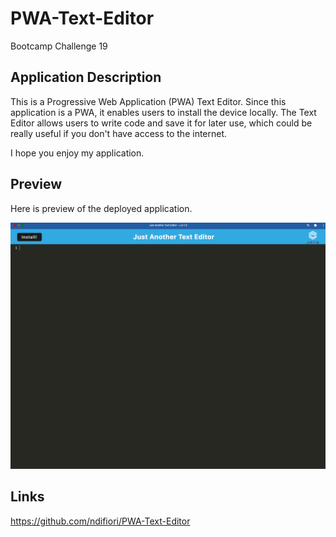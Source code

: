 # PWA-Text-Editor
Bootcamp Challenge 19

## Application Description

This is a Progressive Web Application (PWA) Text Editor. Since this application is a PWA, it enables users to install the device locally. The Text Editor allows users to write code and save it for later use, which could be really useful if you don't have access to the internet.

I hope you enjoy my application. 

## Preview

Here is preview of the deployed application. 

![preview](./preview.png)

## Links 

https://github.com/ndifiori/PWA-Text-Editor
